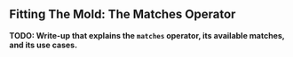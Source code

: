 Fitting The Mold: The Matches Operator
--------------------------------------

**TODO: Write-up that explains the `matches` operator, its available matches, and its use cases.**
